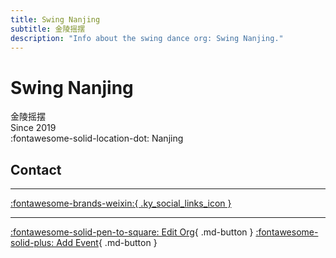```yaml
---
title: Swing Nanjing
subtitle: 金陵摇摆
description: "Info about the swing dance org: Swing Nanjing."
---
```


# Swing Nanjing

金陵摇摆  
Since 2019  
:fontawesome-solid-location-dot: Nanjing  


## Contact


---

 [:fontawesome-brands-weixin:{ .ky_social_links_icon }](# "SwingNanjing摇摆南京")

---

[:fontawesome-solid-pen-to-square: Edit Org](https://github.com/swingdance/orgs/issues/new?assignees=&labels=update+org&projects=&template=03-update_entity.yml&title=Update%20Org%3A%20zh_CN%20%E2%80%A2%20Swing%20Nanjing&region=zh_CN&id=swing-nan-jing&name=Swing%20Nanjing){ .md-button } [:fontawesome-solid-plus: Add Event](https://github.com/swingdance/events/issues/new?assignees=&labels=add+event&projects=&template=02-add_entity.yml&title=Add%20Event%3A%20zh_CN%20%E2%80%A2%20%3CName%3E&region=zh_CN&province=Jiangsu&city=Nanjing&org_id=swing-nan-jing){ .md-button }
